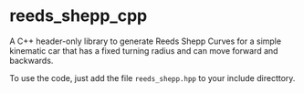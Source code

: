 # reeds_shepp_cpp

A C++ header-only library to generate Reeds Shepp Curves for a simple kinematic car that has a fixed turning radius and can move forward and backwards.

To use the code, just add the file `reeds_shepp.hpp` to your include directtory.